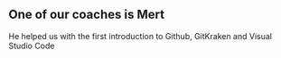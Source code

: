 ## One of our coaches is **Mert**

He helped us with the first introduction to Github, GitKraken and Visual Studio Code